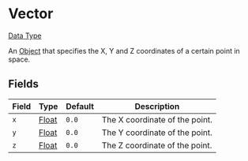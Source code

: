 # Vector
[Data Type](../data_types.md)

An [Object](object.md) that specifies the X, Y and Z coordinates of a certain point in space.
## Fields

 | Field | Type | Default | Description | 
|---|---|---|---|
 | `x` | [Float](float.md) | `0.0` | The X coordinate of the point. | 
 | `y` | [Float](float.md) | `0.0` | The Y coordinate of the point. | 
 | `z` | [Float](float.md) | `0.0` | The Z coordinate of the point. | 

